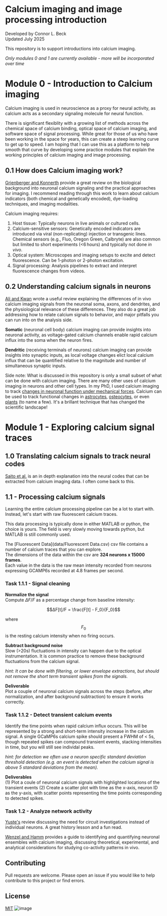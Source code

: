 # Calcium imaging and image processing introduction

Developed by Connor L. Beck\
Updated July 2025

This repository is to support introductions into calcium imaging.

*Only modules 0 and 1 are currently available - more will be incorporated over time*

# Module 0 -  Introduction to Calcium imaging

Calcium imaging is used in neuroscience as a proxy for neural activity, as calcium acts as a secondary signaling molecule for neural function.

There is significant flexiblity with a growing list of methods across the chemical space of calcium binding, optical space of calcium imaging, and software space of signal processing. While great for those of us who have been working in the space for years, this can create a steep learning curve to get up to speed. I am hoping that I can use this as a platform to help smooth that curve by developing some practice modules that explain the working principles of calcium imaging and image processing.


## 0.1 How does Calcium imaging work?
[Grienberger and Konnerth](papers/Grienberger_and_Konnerth-Calcium.pdf) provide a great review on the biological background into neuronal calcium signaling and the practical approaches for imaging. I recommend reading through this work to learn about calcium indicators (both chemical and genetically encoded), dye-loading techniques, and imaging modalities.

Calcium imaging requires:
1. Host tissue: Typically neurons in live animals or cultured cells.
2. Calcium-sensitive sensors: Genetically encoded indicators are introduced via viral (non-replicating) injection or transgenic lines. Chemical sensors (e.g., Fluo, Oregon Green, Calbryte) are also common but limited to short experiments (<6 hours) and typically not done *in vivo*.
3. Optical system: Microscopes and imaging setups to excite and detect fluorescence. Can be 1-photon or 2-photon excitation.
4. Signal processing: Analysis pipelines to extract and interpret fluorescence changes from videos.

## 0.2 Understanding calcium signals in neurons
[Ali and Kwan](papers/Ali_and_Kwan-CalciumToBehavior.pdf) wrote a useful review explaining the differences of in vivo calcium imaging signals from the neuronal soma, axons, and dendrites, and the physiological relevance of these differences. They also do a great job addressing how to relate calcium signals to behavior, and major pitfalls you can run into on the analysis side.

**Somatic** (neuronal cell body) calcium imaging can provide insights into neuronal activity, as voltage-gated calcium channels enable rapid calcium influx into the soma when the neuron fires.

**Dendritic** (receiving terminals of neurons) calcium imaging can provide insights into synaptic inputs, as local voltage changes elict local calcium influx that can be quantified relative to the magnitude and number of simultaneous synaptic inputs.

Side note: What is discussed in this repository is only a small subset of what can be done with calcium imaging. There are many other uses of calcium imaging in neurons and other cell types. In my PhD, I used calcium imaging to track [changes in neuronal function under mechanical forces](https://onlinelibrary.wiley.com/doi/full/10.1002/smll.202406678). Calcium can be used to track functional changes in [astrocytes](https://www.cell.com/cell-reports/fulltext/S2211-1247(22)01100-7?dgcid=raven_jbs_etoc_email), [osteocytes](https://www.pnas.org/doi/10.1073/pnas.1707863114), or even [plants](https://www.cell.com/trends/plant-science/fulltext/S1360-1385(23)00233-9) (to name a few). It's a brillant technique that has changed the scientific landscape!

# Module 1 - Exploring calcium signal traces


## 1.0 Translating calcium signals to track neural codes
[Saito et al.](papers/Saito_etal-NeuralCode2P.pdf) is an in depth explanation into the neural codes that can be extracted from calcium imaging data. I often come back to this.


## 1.1 - Processing calcium signals
Learning the entire calcium processing pipeline can be a lot to start with.\
Instead, let's start with raw fluorescent calcium traces.

This data processing is typically done in either MATLAB or python, the choice is yours. The field is very slowly moving towards python, but MATLAB is still commonly used.

The [Fluorescent Data](data/Fluorescent Data.csv) csv file contains a number of calcium traces that you can explore.\
The dimensions of the data within the csv are **324 neurons x 15000 frames**.\
Each value in the data is the raw mean intensity recorded from neurons expressing GCAMP6s recorded at 4.8 frames per second.

### Task 1.1.1 - Signal cleaning
**Normalize the signal**\
Compute	$ΔF/F$ as a percentage change from baseline intensity:

$$ΔF[t]/F = \frac{F[t] - F_0}{F_0}$$  
    
where $$F_0$$ is the resting calcium intensity when no firing occurs.
    
**Subtract background noise**\
Slow (>20s) fluctuations in intensity can happen due to the optical instrumentation. It is common practice to remove these background fluctuations from the calcium signal.

*hint: It can be done with filtering, or lower envelope extractions, but should not remove the short term transient spikes from the signals.*

**Deliverable**\
Plot a couple of neuronal calcium signals across the steps (before, after normalization, and after background subtraction) to ensure it works correctly.

### Task 1.1.2 - Detect transient calcium events
Identify the time points when rapid calcium influx occurs. This will be represented by a strong and short-term intensity increase in the calcium signal. A single GCaMP6s calcium spike should present a FWHM of < 5s, though repeated spikes can compound transient events, stacking intensities in time, but you will still see individal peaks.

*hint: for detection we often use a neuron specific standard deviation threshold detection (e.g. an event is detected when the calcium signal is above 5 standard deviations from the mean).*

**Deliverables**\
(1) Plot a coule of neuronal calcium signals with highlighted locations of the transient events
(2) Create a scatter plot with time as the x-axis, neuron ID as the y-axis, with scatter points representing the time points corresponding to detected spikes.

### Task 1.2 - Analyze network activity

[Yuste's](papers/Yuste-NeurontoNetwork.pdf) review discussing the need for circuit investigations instead of individual neurons. A great history lesson and a fun read.

[Wenzel and Hamm](papers/Wenzel_and_Hamm-Ensembles.pdf) provides a guide to identifying and quantifying neuronal ensembles with calcium imaging, discussing theoretical, experimental, and analytical considerations for studying co-activity patterns in vivo.


## Contributing

Pull requests are welcome. Please open an issue if you would like to help contribute to this project or find errors.

## License

[MIT](https://choosealicense.com/licenses/mit/)
![image](https://github.com/user-attachments/assets/9d884419-fe78-4dfa-b9ed-a09382fb35e2)
